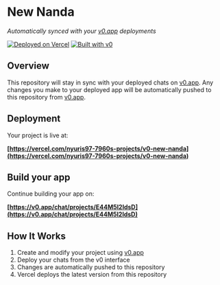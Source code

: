 # New Nanda

*Automatically synced with your [v0.app](https://v0.app) deployments*

[![Deployed on Vercel](https://img.shields.io/badge/Deployed%20on-Vercel-black?style=for-the-badge&logo=vercel)](https://vercel.com/nyuris97-7960s-projects/v0-new-nanda)
[![Built with v0](https://img.shields.io/badge/Built%20with-v0.app-black?style=for-the-badge)](https://v0.app/chat/projects/E44M5I2ldsD)

## Overview

This repository will stay in sync with your deployed chats on [v0.app](https://v0.app).
Any changes you make to your deployed app will be automatically pushed to this repository from [v0.app](https://v0.app).

## Deployment

Your project is live at:

**[https://vercel.com/nyuris97-7960s-projects/v0-new-nanda](https://vercel.com/nyuris97-7960s-projects/v0-new-nanda)**

## Build your app

Continue building your app on:

**[https://v0.app/chat/projects/E44M5I2ldsD](https://v0.app/chat/projects/E44M5I2ldsD)**

## How It Works

1. Create and modify your project using [v0.app](https://v0.app)
2. Deploy your chats from the v0 interface
3. Changes are automatically pushed to this repository
4. Vercel deploys the latest version from this repository